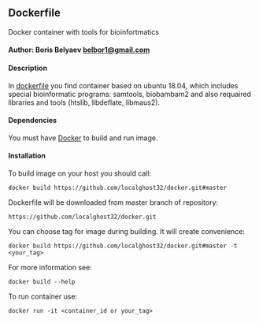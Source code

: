 ## Dockerfile 
Docker container with tools for bioinfortmatics

#### Author: Boris Belyaev belbor1@gmail.com

#### Description
In [dockerfile](dockerfile) you find container based on ubuntu 18.04, which includes speсial  bioinformatic programs: 
samtools, biobambam2 and also requaired libraries and tools (htslib, libdeflate, libmaus2).

#### Dependencies
You must have [Docker](https://docs.docker.com/get-docker/) to build and run image.

#### Installation
To build image on your host you should call: 
    
    docker build https://github.com/localghost32/docker.git#master 
   
Dockerfile will be downloaded from master branch of repository:    
    
    https://github.com/localghost32/docker.git

You can choose tag for image during building. It will create convenience:    
    
    docker build https://github.com/localghost32/docker.git#master -t <your_tag>

For more information see:    
    
    docker build --help
    
To run container use:    
    
    docker run -it <container_id or your_tag> 
